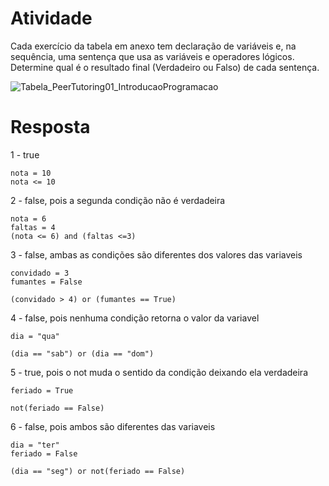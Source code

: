 # Atividade 

Cada exercício da tabela em anexo tem declaração de variáveis e, na sequência, uma sentença que usa as variáveis e operadores lógicos. Determine qual é o resultado final (Verdadeiro ou Falso) de cada sentença. 

![Tabela_PeerTutoring01_IntroducaoProgramacao](https://github.com/KamiahAlves/Curso-Proz-Talent/assets/31547468/49852c4d-c446-448a-82e9-4369c6f8a600)

# Resposta

1 - true

```
nota = 10
nota <= 10
```

2 - false,  pois a segunda condição não é verdadeira

```
nota = 6
faltas = 4
(nota <= 6) and (faltas <=3)
```


3 - false, ambas as condições são diferentes dos valores das variaveis

```
convidado = 3
fumantes = False

(convidado > 4) or (fumantes == True)
```

4 - false, pois nenhuma condição retorna o valor da variavel

```
dia = "qua"

(dia == "sab") or (dia == "dom")
```

5 -  true, pois o not muda o sentido da condição deixando ela verdadeira

```
feriado = True

not(feriado == False)
```

6 - false, pois ambos são diferentes das variaveis

```
dia = "ter"
feriado = False

(dia == "seg") or not(feriado == False)
```



